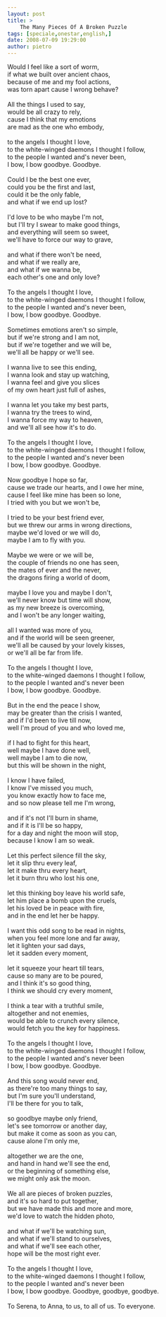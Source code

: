 ```yaml
---
layout: post
title: >
    The Many Pieces Of A Broken Puzzle
tags: [speciale,onestar,english,]
date: 2008-07-09 19:29:00
author: pietro
---
```

Would I feel like a sort of worm,<br/>if what we built over ancient chaos,<br/>because of me and my fool actions,<br/>was torn apart cause I wrong behave?<br/><br/>All the things I used to say,<br/>would be all crazy to rely,<br/>cause I think that my emotions<br/>are mad as the one who embody,<br/><br/>to the angels I thought I love,<br/>to the white-winged daemons I thought I follow,<br/>to the people I wanted and's never been,<br/>I bow, I bow goodbye. Goodbye.<br/><br/>Could I be the best one ever,<br/>could you be the first and last,<br/>could it be the only fable,<br/>and what if we end up lost?<br/><br/>I'd love to be who maybe I'm not,<br/>but I'll try I swear to make good things,<br/>and everything will seem so sweet,<br/>we'll have to force our way to grave,<br/><br/>and what if there won't be need,<br/>and what if we really are,<br/>and what if we wanna be,<br/>each other's one and only love?<br/><br/>To the angels I thought I love,<br/>to the white-winged daemons I thought I follow,<br/>to the people I wanted and's never been,<br/>I bow, I bow goodbye. Goodbye.<br/><br/>Sometimes emotions aren't so simple,<br/>but if we're strong and I am not,<br/>but if we're together and we will be,<br/>we'll all be happy or we'll see.<br/><br/>I wanna live to see this ending,<br/>I wanna look and stay up watching,<br/>I wanna feel and give you slices<br/>of my own heart just full of ashes,<br/><br/>I wanna let you take my best parts,<br/>I wanna try the trees to wind,<br/>I wanna force my way to heaven,<br/>and we'll all see how it's to do.<br/><br/>To the angels I thought I love,<br/>to the white-winged daemons I thought I follow,<br/>to the people I wanted and's never been<br/>I bow, I bow goodbye. Goodbye.<br/><br/>Now goodbye I hope so far,<br/>cause we trade our hearts, and I owe her mine,<br/>cause I feel like mine has been so lone,<br/>I tried with you but we won't be,<br/><br/>I tried to be your best friend ever,<br/>but we threw our arms in wrong directions,<br/>maybe we'd loved or we will do,<br/>maybe I am to fly with you.<br/><br/>Maybe we were or we will be,<br/>the couple of friends no one has seen,<br/>the mates of ever and the never,<br/>the dragons firing a world of doom,<br/><br/>maybe I love you and maybe I don't,<br/>we'll never know but time will show,<br/>as my new breeze is overcoming,<br/>and I won't be any longer waiting,<br/><br/>all I wanted was more of you,<br/>and if the world will be seen greener,<br/>we'll all be caused by your lovely kisses,<br/>or we'll all be far from life.<br/><br/>To the angels I thought I love,<br/>to the white-winged daemons I thought I follow,<br/>to the people I wanted and's never been<br/>I bow, I bow goodbye. Goodbye.<br/><br/>But in the end the peace I show,<br/>may be greater than the crisis I wanted,<br/>and if I'd been to live till now,<br/>well I'm proud of you and who loved me,<br/><br/>if I had to fight for this heart,<br/>well maybe I have done well,<br/>well maybe I am to die now,<br/>but this will be shown in the night,<br/><br/>I know I have failed,<br/>I know I've missed you much,<br/>you know exactly how to face me,<br/>and so now please tell me I'm wrong,<br/><br/>and if it's not I'll burn in shame,<br/>and if it is I'll be so happy,<br/>for a day and night the moon will stop,<br/>because I know I am so weak.<br/><br/>Let this perfect silence fill the sky,<br/>let it slip thru every leaf,<br/>let it make thru every heart,<br/>let it burn thru who lost his one,<br/><br/>let this thinking boy leave his world safe,<br/>let him place a bomb upon the cruels,<br/>let his loved be in peace with fire,<br/>and in the end let her be happy.<br/><br/>I want this odd song to be read in nights,<br/>when you feel more lone and far away,<br/>let it lighten your sad days,<br/>let it sadden every moment,<br/><br/>let it squeeze your heart till tears,<br/>cause so many are to be poured,<br/>and I think it's so good thing,<br/>I think we should cry every moment,<br/><br/>I think a tear with a truthful smile,<br/>altogether and not enemies,<br/>would be able to crunch every silence,<br/>would fetch you the key for happiness.<br/><br/>To the angels I thought I love,<br/>to the white-winged daemons I thought I follow,<br/>to the people I wanted and's never been<br/>I bow, I bow goodbye. Goodbye.<br/><br/>And this song would never end,<br/>as there're too many things to say,<br/>but I'm sure you'll understand,<br/>I'll be there for you to talk,<br/><br/>so goodbye maybe only friend,<br/>let's see tomorrow or another day,<br/>but make it come as soon as you can,<br/>cause alone I'm only me,<br/><br/>altogether we are the one,<br/>and hand in hand we'll see the end,<br/>or the beginning of something else,<br/>we might only ask the moon.<br/><br/>We all are pieces of broken puzzles,<br/>and it's so hard to put together,<br/>but we have made this and more and more,<br/>we'd love to watch the hidden photo,<br/><br/>and what if we'll be watching sun,<br/>and what if we'll stand to ourselves,<br/>and what if we'll see each other,<br/>hope will be the most right ever.<br/><br/>To the angels I thought I love,<br/>to the white-winged daemons I thought I follow,<br/>to the people I wanted and's never been<br/>I bow, I bow goodbye. Goodbye, goodbye, goodbye.<br/><br/>To Serena, to Anna, to us, to all of us.  To everyone.
